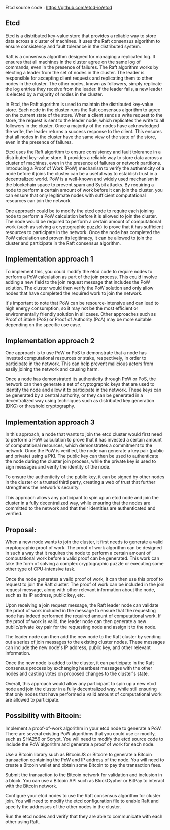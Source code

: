 Etcd source code : https://github.com/etcd-io/etcd

## Etcd
Etcd is a distributed key-value store that provides a reliable way to store data across a cluster of machines. It uses the Raft consensus algorithm to ensure consistency and fault tolerance in the distributed system.

Raft is a consensus algorithm designed for managing a replicated log. It ensures that all machines in the cluster agree on the same log of commands, even in the presence of failures. The Raft algorithm works by electing a leader from the set of nodes in the cluster. The leader is responsible for accepting client requests and replicating them to other nodes in the cluster. The other nodes, known as followers, simply replicate the log entries they receive from the leader. If the leader fails, a new leader is elected by a majority of nodes in the cluster.

In Etcd, the Raft algorithm is used to maintain the distributed key-value store. Each node in the cluster runs the Raft consensus algorithm to agree on the current state of the store. When a client sends a write request to the store, the request is sent to the leader node, which replicates the write to all followers in the cluster. Once a majority of the nodes have acknowledged the write, the leader returns a success response to the client. This ensures that all nodes in the cluster have the same view of the state of the store, even in the presence of failures.

Etcd uses the Raft algorithm to ensure consistency and fault tolerance in a distributed key-value store. It provides a reliable way to store data across a cluster of machines, even in the presence of failures or network partitions.
Introducing a Proof of Work (PoW) mechanism to verify the authenticity of a node before it joins the cluster can be a useful way to establish trust in a decentralized world. PoW is a well-known and widely used mechanism in the blockchain space to prevent spam and Sybil attacks. By requiring a node to perform a certain amount of work before it can join the cluster, you can ensure that only legitimate nodes with sufficient computational resources can join the network.

One approach could be to modify the etcd code to require each joining node to perform a PoW calculation before it is allowed to join the cluster. The node would be required to perform a certain amount of computational work (such as solving a cryptographic puzzle) to prove that it has sufficient resources to participate in the network. Once the node has completed the PoW calculation and proven its legitimacy, it can be allowed to join the cluster and participate in the Raft consensus algorithm.

## Implementation approach 1
To implement this, you could modify the etcd code to require nodes to perform a PoW calculation as part of the join process. This could involve adding a new field to the join request message that includes the PoW solution. The cluster would then verify the PoW solution and only allow nodes that have completed the required work to join the network.

It's important to note that PoW can be resource-intensive and can lead to high energy consumption, so it may not be the most efficient or environmentally friendly solution in all cases. Other approaches such as Proof of Stake (PoS) or Proof of Authority (PoA) may be more suitable depending on the specific use case.

## Implementation approach 2 
One approach is to use PoW or PoS to demonstrate that a node has invested computational resources or stake, respectively, in order to participate in the network. This can help prevent malicious actors from easily joining the network and causing harm.

Once a node has demonstrated its authenticity through PoW or PoS, the network can then generate a set of cryptographic keys that are used to identify the node and allow it to participate in the network. These keys can be generated by a central authority, or they can be generated in a decentralized way using techniques such as distributed key generation (DKG) or threshold cryptography.

## Implementation approach 3
In this approach, a node that wants to join the etcd cluster would first need to perform a PoW calculation to prove that it has invested a certain amount of computational resources, which demonstrates a commitment to the network. Once the PoW is verified, the node can generate a key pair (public and private) using a PKI. The public key can then be used to authenticate the node during the cluster join process, while the private key is used to sign messages and verify the identity of the node.

To ensure the authenticity of the public key, it can be signed by other nodes in the cluster or a trusted third party, creating a web of trust that further strengthens the network's security.

This approach allows any participant to spin up an etcd node and join the cluster in a fully decentralized way, while ensuring that the nodes are committed to the network and that their identities are authenticated and verified.


## Proposal:
When a new node wants to join the cluster, it first needs to generate a valid cryptographic proof of work. The proof of work algorithm can be designed in such a way that it requires the node to perform a certain amount of computational work before a valid proof can be generated. This work can take the form of solving a complex cryptographic puzzle or executing some other type of CPU-intensive task.

Once the node generates a valid proof of work, it can then use this proof to request to join the Raft cluster. The proof of work can be included in the join request message, along with other relevant information about the node, such as its IP address, public key, etc.

Upon receiving a join request message, the Raft leader node can validate the proof of work included in the message to ensure that the requesting node has indeed performed the required amount of computational work. If the proof of work is valid, the leader node can then generate a new public/private key pair for the requesting node and assign it to the node.

The leader node can then add the new node to the Raft cluster by sending out a series of join messages to the existing cluster nodes. These messages can include the new node's IP address, public key, and other relevant information.

Once the new node is added to the cluster, it can participate in the Raft consensus process by exchanging heartbeat messages with the other nodes and casting votes on proposed changes to the cluster's state.

Overall, this approach would allow any participant to spin up a new etcd node and join the cluster in a fully decentralized way, while still ensuring that only nodes that have performed a valid amount of computational work are allowed to participate.

## Possibility with Bitcoin:

Implement a proof-of-work algorithm in your etcd node to generate a PoW. There are several existing PoW algorithms that you could use or modify, such as SHA256 or Scrypt. You will need to modify the etcd source code to include the PoW algorithm and generate a proof of work for each node.

Use a Bitcoin library such as BitcoinJS or Bitcore to generate a Bitcoin transaction containing the PoW and IP address of the node. You will need to create a Bitcoin wallet and obtain some Bitcoin to pay the transaction fees.

Submit the transaction to the Bitcoin network for validation and inclusion in a block. You can use a Bitcoin API such as BlockCypher or BitPay to interact with the Bitcoin network.

Configure your etcd nodes to use the Raft consensus algorithm for cluster join. You will need to modify the etcd configuration file to enable Raft and specify the addresses of the other nodes in the cluster.

Run the etcd nodes and verify that they are able to communicate with each other using Raft.
